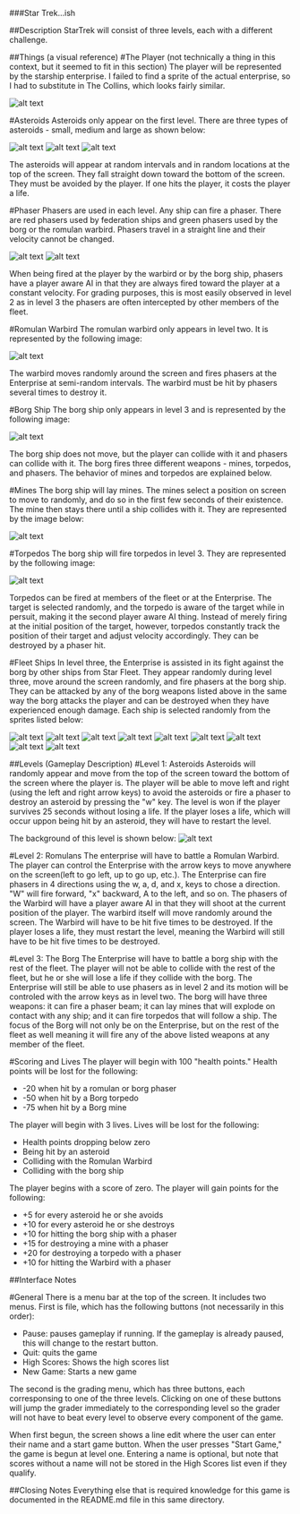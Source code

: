 ###Star Trek...ish

##Description
StarTrek will consist of three levels, each with a different challenge. 

##Things (a visual reference)
#The Player (not technically a thing in this context, but it seemed to fit in this section)
The player will be represented by the starship enterprise. I failed to find a sprite of the actual enterprise, so I had to substitute in The Collins, which looks fairly similar.

![alt text](Images/Enterprise.png "Enterprise")

#Asteroids
Asteroids only appear on the first level. There are three types of asteroids - small, medium and large as shown below:

![alt text](Images/Asteroid_1.png "Asteroid 1")
![alt text](Images/Asteroid_2.png "Asteroid 2")
![alt text](Images/Asteroid_3.png "Asteroid 3")

The asteroids will appear at random intervals and in random locations at the top of the screen. They fall straight down toward the bottom of the screen. They must be avoided by the player. If one hits the player, it costs the player a life.

#Phaser
Phasers are used in each level. Any ship can fire a phaser. There are red phasers used by federation ships and green phasers used by the borg or the romulan warbird. Phasers travel in a straight line and their velocity cannot be changed.

![alt text](Images/Phaser_Green.png "Green Phaser")
![alt text](Images/Phaser_Red.png "Red Phaser")

When being fired at the player by the warbird or by the borg ship, phasers have a player aware AI in that they are always fired toward the player at a constant velocity. For grading purposes, this is most easily observed in level 2 as in level 3 the phasers are often intercepted by other members of the fleet.

#Romulan Warbird
The romulan warbird only appears in level two. It is represented by the following image:

![alt text](Images/RomulanWarbird.png "Romulan Warbird")

The warbird moves randomly around the screen and fires phasers at the Enterprise at semi-random intervals. The warbird must be hit by phasers several times to destroy it.

#Borg Ship
The borg ship only appears in level 3 and is represented by the following image:

![alt text](Images/Borg.png "Borg Cube")

The borg ship does not move, but the player can collide with it and phasers can collide with it. The borg fires three different weapons - mines, torpedos, and phasers. The behavior of mines and torpedos are explained below.

#Mines
The borg ship will lay mines. The mines select a position on screen to move to randomly, and do so in the first few seconds of their existence. The mine then stays there until a ship collides with it. They are represented by the image below:

![alt text](Images/Mine.png "Mine")


#Torpedos
The borg ship will fire torpedos in level 3. They are represented by the following image:

![alt text](Images/Torpedo.png "Torpedo")

Torpedos can be fired at members of the fleet or at the Enterprise. The target is selected randomly, and the torpedo is aware of the target while in persuit, making it the second player aware AI thing. Instead of merely firing at the initial position of the target, however, torpedos constantly track the position of their target and adjust velocity accordingly. They can be destroyed by a phaser hit.

#Fleet Ships
In level three, the Enterprise is assisted in its fight against the borg by other ships from Star Fleet. They appear randomly during level three, move around the screen randomly, and fire phasers at the borg ship. They can be attacked by any of the borg weapons listed above in the same way the borg attacks the player and can be destroyed when they have experienced enough damage. Each ship is selected randomly from the sprites listed below:

![alt text](Images/Fleet_1.png "Fleet 1")
![alt text](Images/Fleet_2.png "Fleet 2")
![alt text](Images/Fleet_3.png "Fleet 3")
![alt text](Images/Fleet_4.png "Fleet 4")
![alt text](Images/Fleet_5.png "Fleet 5")
![alt text](Images/Fleet_6.png "Fleet 6")
![alt text](Images/Fleet_7.png "Fleet 7")
![alt text](Images/Fleet_8.png "Fleet 8")
![alt text](Images/Fleet_9.png "Fleet 9")


##Levels (Gameplay Description)
#Level 1: Asteroids
Asteroids will randomly appear and move from the top of the screen toward the bottom of the screen where the player is. The player will be able to move left and right (using the left and right arrow keys) to avoid the asteroids or fire a phaser to destroy an asteroid by pressing the "w" key. The level is won if the player survives 25 seconds without losing a life. If the player loses a life, which will occur uppon being hit by an asteroid, they will have to restart the level.

The background of this level is shown below:
![alt text](Images/Background_level_1.jpg "Level 1 Background")

#Level 2: Romulans
The enterprise will have to battle a Romulan Warbird. The player can control the Enterprise with the arrow keys to move anywhere on the screen(left to go left, up to go up, etc.). The Enterprise can fire phasers in 4 directions using the w, a, d, and x, keys to chose a direction. "W" will fire forward, "x" backward, A to the left, and so on. The phasers of the Warbird will have a player aware AI in that they will shoot at the current position of the player. The warbird itself will move randomly around the screen. The Warbird will have to be hit five times to be destroyed. If the player loses a life, they must restart the level, meaning the Warbird will still have to be hit five times to be destroyed.

#Level 3: The Borg
The Enterprise will have to battle a borg ship with the rest of the fleet. The player will not be able to collide with the rest of the fleet, but he or she will lose a life if they collide with the borg. The Enterprise will still be able to use phasers as in level 2 and its motion will be controled with the arrow keys as in level two. The borg will have three weapons: it can fire a phaser beam; it can lay mines that will explode on contact with any ship; and it can fire torpedos that will follow a ship. The focus of the Borg will not only be on the Enterprise, but on the rest of the fleet as well meaning it will fire any of the above listed weapons at any member of the fleet.

#Scoring and Lives
The player will begin with 100 "health points." Health points will be lost for the following:
* -20 when hit by a romulan or borg phaser
* -50 when hit by a Borg torpedo
* -75 when hit by a Borg mine

The player will begin with 3 lives. Lives will be lost for the following:
* Health points dropping below zero
* Being hit by an asteroid
* Colliding with the Romulan Warbird
* Colliding with the borg ship

The player begins with a score of zero. The player will gain points for the following:
* +5 for every asteroid he or she avoids
* +10 for every asteroid he or she destroys
* +10 for hitting the borg ship with a phaser
* +15 for destroying a mine with a phaser
* +20 for destroying a torpedo with a phaser
* +10 for hitting the Warbird with a phaser

##Interface Notes

#General
There is a menu bar at the top of the screen. It includes two menus. First is file, which has the following buttons (not necessarily in this order):
* Pause: pauses gameplay if running. If the gameplay is already paused, this will change to the restart button.
* Quit: quits the game
* High Scores: Shows the high scores list
* New Game: Starts a new game

The second is the grading menu, which has three buttons, each corresponsing to one of the three levels. Clicking on one of these buttons will jump the grader immediately to the corresponding level so the grader will not have to beat every level to observe every component of the game.

When first begun, the screen shows a line edit where the user can enter their name and a start game button. When the user presses "Start Game," the game is begun at level one. Entering a name is optional, but note that scores without a name will not be stored in the High Scores list even if they qualify.

##Closing Notes
Everything else that is required knowledge for this game is documented in the README.md file in this same directory.

